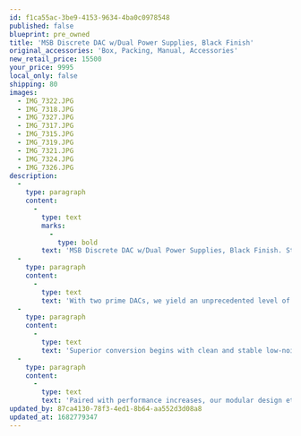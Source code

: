 ```yaml
---
id: f1ca55ac-3be9-4153-9634-4ba0c0978548
published: false
blueprint: pre_owned
title: 'MSB Discrete DAC w/Dual Power Supplies, Black Finish'
original_accessories: 'Box, Packing, Manual, Accessories'
new_retail_price: 15500
your_price: 9995
local_only: false
shipping: 80
images:
  - IMG_7322.JPG
  - IMG_7318.JPG
  - IMG_7327.JPG
  - IMG_7317.JPG
  - IMG_7315.JPG
  - IMG_7319.JPG
  - IMG_7321.JPG
  - IMG_7324.JPG
  - IMG_7326.JPG
description:
  -
    type: paragraph
    content:
      -
        type: text
        marks:
          -
            type: bold
        text: 'MSB Discrete DAC w/Dual Power Supplies, Black Finish. Standard digital card installed - all others are optional. Unit is in excellent physical and functional condition and was purchased new less than a year ago. Legendary MSB performance at a more affordable price-point. '
  -
    type: paragraph
    content:
      -
        type: text
        text: 'With two prime DACs, we yield an unprecedented level of detail, reproducing the musicality, soundstage, and texture of an original performance, bringing the artist to you. A fully balanced, ultra-high precision, discrete ladder DAC architecture ensures each note tells a story. Additionally, MSB’s robust in-house design enables the finest quality playback of PCM and native DSD, while our low impedance circuitry drives your amplification directly without adding coloration or buffering noise. The end result is a digital experience defying expectations.'
  -
    type: paragraph
    content:
      -
        type: text
        text: 'Superior conversion begins with clean and stable low-noise power. The Discrete Power Supply feeds the DAC with dual low-noise power streams that are linear and independent. That’s not all—the CNC unibody aluminum chassis provides the discrete power supply with optimal thermal performance and an elegant design aesthetic. The DAC comes equipped with a single power supply, but can be augmented with a second discrete power supply to enable optimized power isolation between all major components.'
  -
    type: paragraph
    content:
      -
        type: text
        text: 'Paired with performance increases, our modular design ethos increases flexibility for future updates and product support, guaranteeing a long-term product investment. As you pursue higher levels of playback, an MSB upgrade path is always available to help drive your own desire for innovation. Whether it’s a software update or a leading-edge modular component,'
updated_by: 87ca4130-78f3-4ed1-8b64-aa552d3d08a8
updated_at: 1682779347
---
```

